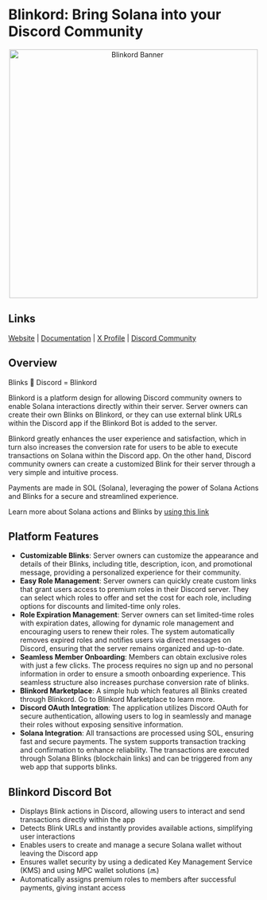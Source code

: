 # Blinkord: Bring Solana into your Discord Community

<p align="center">
    <img src="https://blinkord.com/banner.png" alt="Blinkord Banner" width="500">
</p>

## Links

[Website](https://blinkord.com) | [Documentation](https://docs.blinkord.com) | [X Profile](https://x.com/blinkord_sol) | [Discord Community](https://discord.gg/HugHTEPu4H)

## Overview

Blinks 🤝 Discord = Blinkord

Blinkord is a platform design for allowing Discord community owners to enable Solana interactions directly within their server. Server owners can create their own Blinks on Blinkord, or they can use external blink URLs within the Discord app if the Blinkord Bot is added to the server.

Blinkord greatly enhances the user experience and satisfaction, which in turn also increases the conversion rate for users to be able to execute transactions on Solana within the Discord app. On the other hand, Discord community owners can create a customized Blink for their server through a very simple and intuitive process.

Payments are made in SOL (Solana), leveraging the power of Solana Actions and Blinks for a secure and streamlined experience.

Learn more about Solana actions and Blinks by [using this link](https://solana.com/solutions/actions)

## Platform Features
- **Customizable Blinks**: Server owners can customize the appearance and details of their Blinks, including title, description, icon, and promotional message, providing a personalized experience for their community.
- **Easy Role Management**: Server owners can quickly create custom links that grant users access to premium roles in their Discord server. They can select which roles to offer and set the cost for each role, including options for discounts and limited-time only roles.
- **Role Expiration Management**: Server owners can set limited-time roles with expiration dates, allowing for dynamic role management and encouraging users to renew their roles. The system automatically removes expired roles and notifies users via direct messages on Discord, ensuring that the server remains organized and up-to-date.
- **Seamless Member Onboarding**: Members can obtain exclusive roles with just a few clicks. The process requires no sign up and no personal information in order to ensure a smooth onboarding experience. This seamless structure also increases purchase conversion rate of blinks.
- **Blinkord Marketplace**: A simple hub which features all Blinks created through Blinkord. Go to Blinkord Marketplace to learn more.
- **Discord OAuth Integration**: The application utilizes Discord OAuth for secure authentication, allowing users to log in seamlessly and manage their roles without exposing sensitive information.
- **Solana Integration**: All transactions are processed using SOL, ensuring fast and secure payments. The system supports transaction tracking and confirmation to enhance reliability. The transactions are executed through Solana Blinks (blockchain links) and can be triggered from any web app that supports blinks.

## Blinkord Discord Bot
- Displays Blink actions in Discord, allowing users to interact and send transactions directly within the app
- Detects Blink URLs and instantly provides available actions, simplifying user interactions
- Enables users to create and manage a secure Solana wallet without leaving the Discord app
- Ensures wallet security by using a dedicated Key Management Service (KMS) and using MPC wallet solutions (🔜)
- Automatically assigns premium roles to members after successful payments, giving instant access
